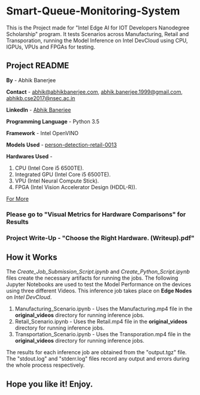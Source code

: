 # Smart-Queue-Monitoring-System
This is the Project made for "Intel Edge AI for IOT Developers Nanodegree Scholarship" program. It tests Scenarios across Manufacturing, Retail and Transporation, running the Model Inference on Intel DevCloud using CPU, IGPUs, VPUs and FPGAs for testing.
## Project README

**By** - Abhik Banerjee

**Contact** - abhik@abhikbanerjee.com, abhik.banerjee.1999@gmail.com, abhikb.cse2017@nsec.ac.in

**LinkedIn** - [Abhik Banerjee](https://www.linkedin.com/in/abhik-banerjee-591081164/)

**Programming Language** - Python 3.5

**Framework** - Intel OpenVINO

**Models Used** - [person-detection-retail-0013](https://docs.openvinotoolkit.org/2018_R5/_docs_Retail_object_detection_pedestrian_rmnet_ssd_0013_caffe_desc_person_detection_retail_0013.html)

**Hardwares Used** - 
1. CPU (Intel Core i5 6500TE).
2. Integrated GPU (Intel Core i5 6500TE).
3. VPU (Intel Neural Compute Stick).
4. FPGA (Intel Vision Accelerator Design (HDDL-R)).

[For More](https://devcloud.intel.com/edge/get_started/devcloud/)

### Please go to "Visual Metrics for Hardware Comparisons" for Results

### Project Write-Up - "Choose the Right Hardware. (Writeup).pdf"

## How it Works

The *Create_Job_Submission_Script.ipynb* and *Create_Python_Script.ipynb* files create the necessary artifacts for running the jobs. The following Jupyter Notebooks are used to test the Model Performance on the devices using three different Videos. This inference job takes place on **Edge Nodes** on *Intel DevCloud*.

1. Manufacturing_Scenario.ipynb - Uses the Manufacturing.mp4 file in the **original_videos** directory for running inference jobs.
2. Retail_Scenario.ipynb - Uses the Retail.mp4 file in the **original_videos** directory for running inference jobs.
3. Transportation_Scenario.ipynb - Uses the Transporation.mp4 file in the **original_videos** directory for running inference jobs.

The results for each inference job are obtained from the "output.tgz" file. The "stdout.log" and "stderr.log" files record any output and errors during the whole process respectively.

## Hope you like it! Enjoy.
